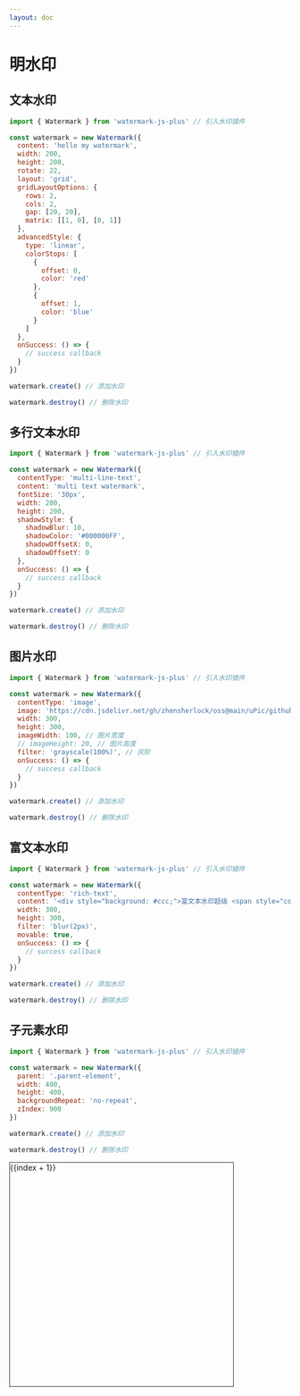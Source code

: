 ```yaml
---
layout: doc
---
```

# 明水印

<script setup lang="ts">
import VPButton from 'vitepress/dist/client/theme-default/components/VPButton.vue';
import { ref, getCurrentInstance, onMounted } from 'vue';
import { Watermark } from '../../../src';
import { useData } from 'vitepress';
import dayjs from 'dayjs';
import { useAppStore } from '../../.vitepress/stores/app';

const appStore = useAppStore();
const { isDark } = useData();
const decodeBlindImage = ref('');
const app = getCurrentInstance();

// 子元素水印
let childElementWatermark = null

onMounted(() => {
  // 子元素水印
  childElementWatermark = new Watermark({
    parent: '.parent-element',
    width: 400,
    height: 400,
    backgroundRepeat: 'no-repeat',
    zIndex: 900
  });
});

const handleAddTextWatermark = () => {
  appStore.createWatermark({
    content: 'hello my watermark',
    fontColor: isDark.value ? '#fff' : '#000',
    width: 200,
    height: 200,
    rotate: 22,
    layout: 'grid',
    // mutationObserve: false,
    // auxiliaryLine: true,
    gridLayoutOptions: {
      rows: 2,
      cols: 2,
      gap: [20, 20],
      matrix: [[1, 0], [0, 1]]
    },
    advancedStyle: {
      type: 'linear',
      colorStops: [
        {
          offset: 0,
          color: 'red'
        },
        {
          offset: 1,
          color: 'blue'
        }
      ]
    },
    onSuccess: () => {
      app.appContext.config.globalProperties.$message({
        appendTo: '#app',
        message: '文本水印添加成功！',
        type: 'success'
      });
    }
  })
};
const handleUpdateTextWatermark = () => {
  appStore.changeWatermark({
    content: 'update my text watermark at ' + dayjs().format('HH:mm:ss'),
    fontColor: isDark.value ? '#fff' : '#000'
  }, 'append')
};
const handleRemoveTextWatermark = () => {
  appStore.removeWatermark()
};

const handleAddMultiLineTextWatermark = () => {
  appStore.createWatermark({
    contentType: 'multi-line-text',
    content: 'multi text watermark',
    fontColor: isDark.value ? '#fff' : '#000',
    fontSize: '30px',
    width: 200,
    height: 200,
    shadowStyle: {
      shadowBlur: 10,
      shadowColor: '#000000FF',
      shadowOffsetX: 0,
      shadowOffsetY: 0
    },
    onSuccess: () => {
      app.appContext.config.globalProperties.$message({
        appendTo: '#app',
        message: '多行文本水印添加成功！',
        type: 'success'
      });
    }
  });
};
const handleRemoveMultiLineTextWatermark = () => {
  appStore.removeWatermark()
};

const handleAddImageWatermark = () => {
  appStore.createWatermark({
    contentType: 'image',
    image: 'https://cdn.jsdelivr.net/gh/zhensherlock/oss@main/uPic/github-mkWBiK.png',
    imageWidth: 200,
    // imageHeight: 20,
    width: 300,
    height: 300,
    filter: 'grayscale(100%)',
    onSuccess: () => {
      app.appContext.config.globalProperties.$message({
        appendTo: '#app',
        message: '图片水印添加成功！',
        type: 'success'
      });
    }
  })
};
const handleRemoveImageWatermark = () => {
  appStore.removeWatermark()
};

const handleAddRichTextWatermark = () => {
  appStore.createWatermark({
    contentType: 'rich-text',
    content: '<div style="background: #ccc;">富文本水印 <span style="color: #f00">good</span></div>',
    width: 300,
    height: 300,
    filter: 'blur(2px)',
    movable: true,
    onSuccess: () => {
      app.appContext.config.globalProperties.$message({
        appendTo: '#app',
        message: '富文本水印添加成功！',
        type: 'success'
      });
    }
  });
};
const handleRemoveRichTextWatermark = () => {
  appStore.removeWatermark()
};

const handleAddChildElementWatermark = () => {
  childElementWatermark.create();
};
const handleRemoveChildElementWatermark = () => {
  childElementWatermark.destroy();
};
</script>

<el-backtop></el-backtop>

## 文本水印

<div class="text-watermark">

```js
import { Watermark } from 'watermark-js-plus' // 引入水印插件

const watermark = new Watermark({
  content: 'hello my watermark',
  width: 200,
  height: 200,
  rotate: 22,
  layout: 'grid',
  gridLayoutOptions: {
    rows: 2,
    cols: 2,
    gap: [20, 20],
    matrix: [[1, 0], [0, 1]]
  },
  advancedStyle: {
    type: 'linear',
    colorStops: [
      {
        offset: 0,
        color: 'red'
      },
      {
        offset: 1,
        color: 'blue'
      }
    ]
  },
  onSuccess: () => {
    // success callback
  }
})

watermark.create() // 添加水印

watermark.destroy() // 删除水印
```
<el-affix target=".text-watermark" position="bottom" :offset="0">
  <el-space class="block-operation">
    <VPButton text="添加文本水印" @click="handleAddTextWatermark"></VPButton>
    <VPButton text="修改文本水印" @click="handleUpdateTextWatermark"></VPButton>
    <VPButton text="删除文本水印" @click="handleRemoveTextWatermark"></VPButton>
  </el-space>
</el-affix>
</div>

## 多行文本水印

<div class="multiline-text-watermark">

```js
import { Watermark } from 'watermark-js-plus' // 引入水印插件

const watermark = new Watermark({
  contentType: 'multi-line-text',
  content: 'multi text watermark',
  fontSize: '30px',
  width: 200,
  height: 200,
  shadowStyle: {
    shadowBlur: 10,
    shadowColor: '#000000FF',
    shadowOffsetX: 0,
    shadowOffsetY: 0
  },
  onSuccess: () => {
    // success callback
  }
})

watermark.create() // 添加水印

watermark.destroy() // 删除水印
```
<el-affix target=".multiline-text-watermark" position="bottom" :offset="0">
  <el-space class="block-operation">
    <VPButton text="添加多行文本水印" @click="handleAddMultiLineTextWatermark"></VPButton>
    <VPButton text="删除多行文本水印" @click="handleRemoveMultiLineTextWatermark"></VPButton>
  </el-space>
</el-affix>
</div>

## 图片水印

<div class="image-watermark">

```js
import { Watermark } from 'watermark-js-plus' // 引入水印插件

const watermark = new Watermark({
  contentType: 'image',
  image: 'https://cdn.jsdelivr.net/gh/zhensherlock/oss@main/uPic/github-mkWBiK.png',
  width: 300,
  height: 300,
  imageWidth: 100, // 图片宽度
  // imageHeight: 20, // 图片高度
  filter: 'grayscale(100%)', // 灰阶
  onSuccess: () => {
    // success callback
  }
})

watermark.create() // 添加水印

watermark.destroy() // 删除水印
```
<el-affix target=".image-watermark" position="bottom" :offset="0">
  <el-space class="block-operation">
    <VPButton text="添加图片水印" @click="handleAddImageWatermark"></VPButton>
    <VPButton text="删除图片水印" @click="handleRemoveImageWatermark"></VPButton>
  </el-space>
</el-affix>
</div>

## 富文本水印

<div class="rich-text-watermark">

```js
import { Watermark } from 'watermark-js-plus' // 引入水印插件

const watermark = new Watermark({
  contentType: 'rich-text',
  content: '<div style="background: #ccc;">富文本水印超级 <span style="color: #f00">棒</span></div>',
  width: 300,
  height: 300,
  filter: 'blur(2px)',
  movable: true,
  onSuccess: () => {
    // success callback
  }
})

watermark.create() // 添加水印

watermark.destroy() // 删除水印
```
<el-affix target=".rich-text-watermark" position="bottom" :offset="0">
  <el-space class="block-operation">
    <VPButton text="添加富文本水印" @click="handleAddRichTextWatermark"></VPButton>
    <VPButton text="删除富文本水印" @click="handleRemoveRichTextWatermark"></VPButton>
  </el-space>
</el-affix>
</div>

## 子元素水印

<div class="child-element-watermark">

```js
import { Watermark } from 'watermark-js-plus' // 引入水印插件

const watermark = new Watermark({
  parent: '.parent-element',
  width: 400,
  height: 400,
  backgroundRepeat: 'no-repeat',
  zIndex: 900
})

watermark.create() // 添加水印

watermark.destroy() // 删除水印
```
<div class="parent-element" style="border: 1px solid #333;width: 400px;height: 400px;margin-top: 10px;position: relative;overflow: hidden;">
  <div class="scroll-list" style="overflow: auto;width: 400px;height: 400px;">
    <div v-for="(item, index) in Array.from({length: 100})">{{index + 1}}</div>
  </div>
</div>
<el-affix target=".child-element-watermark" position="bottom" :offset="0" z-index="1000">
  <el-space class="block-operation">
    <VPButton text="添加子元素水印" @click="handleAddChildElementWatermark"></VPButton>
    <VPButton text="删除子元素水印" @click="handleRemoveChildElementWatermark"></VPButton>
  </el-space>
</el-affix>
</div>
